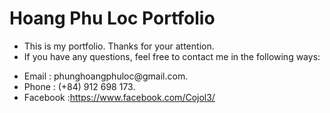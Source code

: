 # Hoang Phu Loc Portfolio

-   This is my portfolio. Thanks for your attention.
-   If you have any questions, feel free to contact me in the following ways:

*   Email : phunghoangphuloc\@gmail.com.
*   Phone : (+84) 912 698 173.
*   Facebook :https://www.facebook.com/Cojol3/
